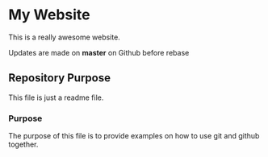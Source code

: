 # My Website

This is a really awesome website.

Updates are made on __master__ on Github before rebase

## Repository Purpose

This file is just a readme file.

### Purpose

The purpose of this file is to provide examples on how to use git and github together.
